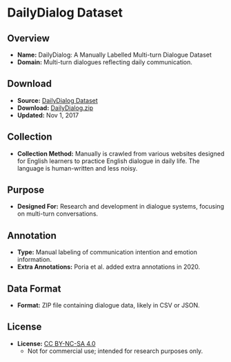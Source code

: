 # DailyDialog Dataset

## Overview

- **Name:** DailyDialog: A Manually Labelled Multi-turn Dialogue Dataset
- **Domain:** Multi-turn dialogues reflecting daily communication.

## Download

- **Source:** [DailyDialog Dataset](http://yanran.li/dailydialog.html)
- **Download:** [DailyDialog.zip](http://yanran.li/dailydialog.html)
- **Updated:** Nov 1, 2017

## Collection

- **Collection Method:** Manually is crawled from various websites designed for English learners to practice English dialogue in daily life. The language is human-written and less noisy. 

## Purpose

- **Designed For:** Research and development in dialogue systems, focusing on multi-turn conversations.

## Annotation

- **Type:** Manual labeling of communication intention and emotion information.
- **Extra Annotations:** Poria et al. added extra annotations in 2020.

## Data Format

- **Format:** ZIP file containing dialogue data, likely in CSV or JSON.

## License

- **License:** [CC BY-NC-SA 4.0](https://creativecommons.org/licenses/by-nc-sa/4.0/)
  - Not for commercial use; intended for research purposes only.
